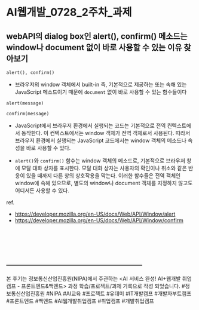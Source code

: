 
# AI웹개발_0728_2주차_과제

## webAPI의 dialog box인 **alert(), confirm()** 메소드는 window나 document 없이 바로 사용할 수 있는 이유 찾아보기

`alert(), confirm()`
- 브라우저의 window 객체에서 built-in 즉, 기본적으로 제공하는 또는 속해 있는 JavaScript 메소드이기 때문에 `document` 없이 바로 사용할 수 있는 함수들이다


```
alert(message)
```

```
confirm(message)
```

- JavaScript에서 브라우저 환경에서 실행되는 코드는 기본적으로 전역 컨텍스트에서 동작한다. 이 컨텍스트에서는 window 객체가 전역 객체로서 사용된다. 따라서 브라우저 환경에서 실행되는 JavaScript 코드에서는 window 객체의 메소드나 속성을 바로 사용할 수 있다.

- `alert()`와 `confirm()` 함수는 window 객체의 메소드로, 기본적으로 브라우저 창에 모달 대화 상자를 표시한다. 모달 대화 상자는 사용자의 확인이나 취소와 같은 반응이 있을 때까지 다른 창의 상호작용을 막는다. 이러한 함수들은 전역 객체인 window에 속해 있으므로, 별도의 window나 document 객체를 지정하지 않고도 어디서든 사용할 수 있다.

ref.
- https://developer.mozilla.org/en-US/docs/Web/API/Window/alert
- https://developer.mozilla.org/en-US/docs/Web/API/Window/confirm

<br><br><br><br>

#### ——————————————————————————
본 후기는 정보통신산업진흥원(NIPA)에서 주관하는 <AI 서비스 완성! AI+웹개발 취업캠프 - 프론트엔드&백엔드> 과정 학습/프로젝트/과제 기록으로 작성 되었습니다.
#정보통신산업진흥원 #NIPA #AI교육 #프로젝트 #유데미 #IT개발캠프 #개발자부트캠프 #프론트엔드 #백엔드 #AI웹개발취업캠프 #취업캠프 #개발취업캠프 
